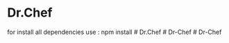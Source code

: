 ﻿# Dr.Chef
for install all dependencies use : npm install
#   D r . C h e f  
 #   D r - C h e f  
 #   D r - C h e f  
 